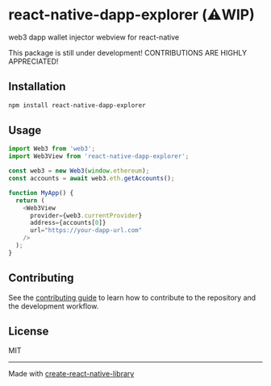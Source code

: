 # react-native-dapp-explorer (⚠️WIP)

web3 dapp wallet injector webview for react-native

This package is still under development! CONTRIBUTIONS ARE HIGHLY APPRECIATED!

## Installation

```sh
npm install react-native-dapp-explorer
```

## Usage

```js
import Web3 from 'web3';
import Web3View from 'react-native-dapp-explorer';

const web3 = new Web3(window.ethereum);
const accounts = await web3.eth.getAccounts();

function MyApp() {
  return (
    <Web3View
      provider={web3.currentProvider}
      address={accounts[0]}
      url="https://your-dapp-url.com"
    />
  );
}
```


## Contributing

See the [contributing guide](CONTRIBUTING.md) to learn how to contribute to the repository and the development workflow.

## License

MIT

---

Made with [create-react-native-library](https://github.com/callstack/react-native-builder-bob)
